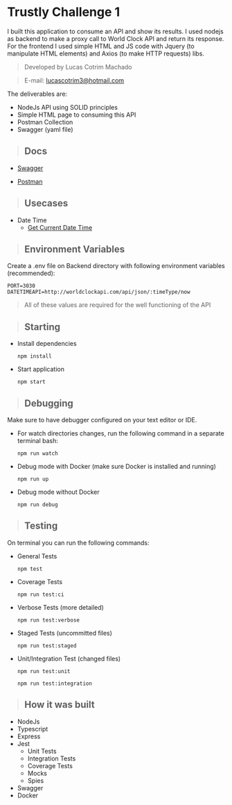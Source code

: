# Trustly Challenge 1

I built this application to consume an API and show its results. I used nodejs as backend to make a proxy call to World Clock API and return its response. For the frontend I used simple HTML and JS code with Jquery (to manipulate HTML elements) and Axios (to make HTTP requests) libs. 

> Developed by Lucas Cotrim Machado 

> E-mail: lucascotrim3@hotmail.com

The deliverables are: 
* NodeJs API using SOLID principles
* Simple HTML page to consuming this API
* Postman Collection
* Swagger (yaml file)

> ## Docs

* [Swagger](./Backend/public/swagger/)

* [Postman](./Backend/public/postman/) 

> ## Usecases

- Date Time
  - [Get Current Date Time](./requirements/date-time/get-date-time.md)

> ## Environment Variables

Create a .env file on Backend directory with following environment variables (recommended):

`PORT=3030`\
`DATETIMEAPI=http://worldclockapi.com/api/json/:timeType/now`

 > All of these values are required for the well functioning of the API


> ## Starting

* Install dependencies

	`npm install`
    
* Start application

	`npm start`

> ## Debugging

Make sure to have debugger configured on your text editor or IDE. 

* For watch directories changes, run the following command in a separate terminal bash: 

	`npm run watch`

* Debug mode with Docker (make sure Docker is installed and running)
	
    `npm run up`
    
* Debug mode without Docker
	
    `npm run debug`

> ## Testing

On terminal you can run the following commands: 

* General Tests
	
	`npm test`
    
* Coverage Tests

	`npm run test:ci`
    
* Verbose Tests (more detailed)

	`npm run test:verbose`
    
* Staged Tests (uncommitted files)

	`npm run test:staged`
    
* Unit/Integration Test (changed files)

	`npm run test:unit`

	`npm run test:integration`

> ## How it was built

* NodeJs
* Typescript
* Express
* Jest
	* Unit Tests
	* Integration Tests	 
	* Coverage Tests
	* Mocks
	* Spies
* Swagger
* Docker